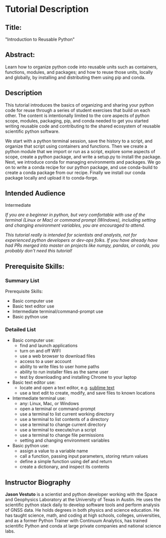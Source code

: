 # Tutorial Description

## Title: 

"Introduction to Reusable Python"

## Abstract:

Learn how to organize python code into reusable units such as containers, functions, modules, and packages; and how to reuse those units, locally and globally, by installing and distributing them using pip and conda.

## Description

This tutorial introduces the basics of organizing and sharing your python code for reuse through a series of student exercises that build on each other. The content is intentionally limited to the core aspects of python scope, modules, packaging, pip, and conda needed to get you started writing reusable code and contributing to the shared ecosystem of reusable scientific python software.

We start with a python terminal session, save the history to a script, and organize that script using containers and functions. Then we create a python module that we import or run as a script, explore some aspects of scope, create a python package, and write a setup.py to install the package. Next, we introduce conda for managing environments and packages. We go on to write a conda recipe for our python package, and use conda-build to create a conda package from our recipe. Finally we install our conda package locally and upload it to conda-forge.

## Intended Audience

Intermediate 

*If you are a beginner in python, but very comfortable with use of the terminal (Linux or Mac) or command prompt (Windows), including setting and changing environment variables, you are encouraged to attend.*

*This tutorial really is intended for scientists and analysts, not for experienced python developers or dev-ops folks. If you have already have had PRs merged into master on projects like numpy, pandas, or conda, you probably don't need this tutorial!*

## Prerequisite Skills:

### Summary List

Prerequisite Skills:

* Basic computer use
* Basic text editor use
* Intermediate terminal/command-prompt use
* Basic python use

### Detailed List

* Basic computer use:  
    * find and launch applications
    * turn on and off WIFI
    * use a web browser to download files
    * access to a user account
    * ability to write files to user home paths
    * ability to run installer files as the same user
    * test by downloading and installing Chrome to your laptop
* Basic text editor use: 
    * locate and open a text editor, e.g. [sublime text](https://www.sublimetext.com)
    * use a text edit to create, modify, and save files to known locations 
* Intermediate terminal use:
    * any: Linux, Mac, or Windows
    * open a terminal or command-prompt
    * use a terminal to list current working directory
    * use a terminal to list contents of a directory 
    * use a terminal to change current directory
    * use a terminal to execute/run a script
    * use a terminal to change file permissions
    * setting and changing environment variables
* Basic python use:
    * assign a value to a variable name
    * call a function, passing input parameters, storing return values
    * define a simple function using def and return
    * create a dictionary, and inspect its contents


## Instructor Biography


**Jason Vestuto** is a scientist and python developer working with the Space and Geophysics Laboratory at the University of Texas in Austin. He uses the scientific python stack daily to develop software tools and perform analysis of GNSS data. He holds degrees in both physics and science education. He has taught science, math, and coding at high schools, colleges, universities, and as a former Python Trainer with Continuum Analytics, has trained scientific Python and conda at large private companies and national science labs. 
